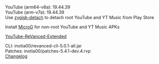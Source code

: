 YouTube (arm64-v8a): 19.44.39  
YouTube (arm-v7a): 19.44.39  
Use [zygisk-detach](https://github.com/j-hc/zygisk-detach) to detach root YouTube and YT Music from Play Store  

Install [MicroG](https://github.com/WSTxda/MicroG-RE/releases) for non-root YouTube and YT Music APKs  

[YouTube-ReVanced-Extended](https://github.com/MANCrimSon/YouTube-ReVanced-Extended)
  
CLI: inotia00/revanced-cli-5.0.1-all.jar  
Patches: inotia00/patches-5.4.1-dev.4.rvp  
[Changelog](https://github.com/inotia00/revanced-patches/releases/tag/v5.4.1-dev.4)  
